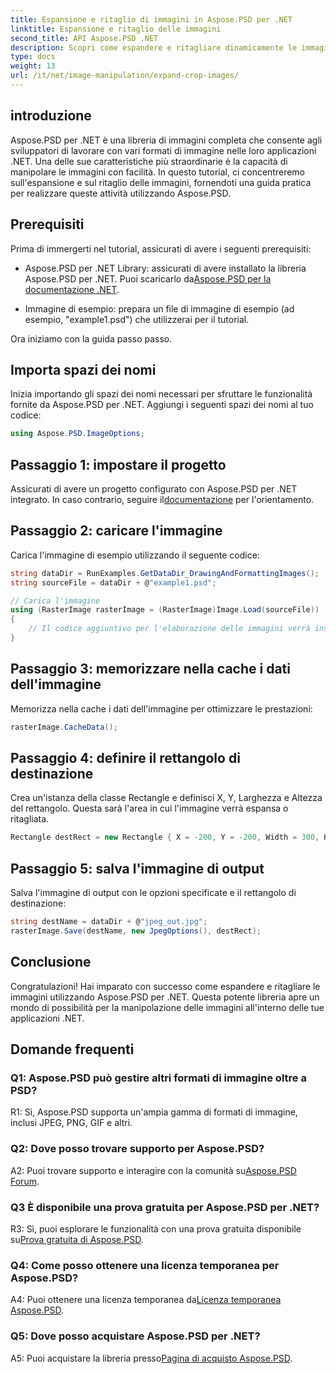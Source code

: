 ```yaml
---
title: Espansione e ritaglio di immagini in Aspose.PSD per .NET
linktitle: Espansione e ritaglio delle immagini
second_title: API Aspose.PSD .NET
description: Scopri come espandere e ritagliare dinamicamente le immagini utilizzando Aspose.PSD per .NET. Segui la nostra guida passo passo per una manipolazione perfetta delle immagini.
type: docs
weight: 13
url: /it/net/image-manipulation/expand-crop-images/
---
```

## introduzione

Aspose.PSD per .NET è una libreria di immagini completa che consente agli sviluppatori di lavorare con vari formati di immagine nelle loro applicazioni .NET. Una delle sue caratteristiche più straordinarie è la capacità di manipolare le immagini con facilità. In questo tutorial, ci concentreremo sull'espansione e sul ritaglio delle immagini, fornendoti una guida pratica per realizzare queste attività utilizzando Aspose.PSD.

## Prerequisiti

Prima di immergerti nel tutorial, assicurati di avere i seguenti prerequisiti:

-  Aspose.PSD per .NET Library: assicurati di avere installato la libreria Aspose.PSD per .NET. Puoi scaricarlo da[Aspose.PSD per la documentazione .NET](https://reference.aspose.com/psd/net/).

- Immagine di esempio: prepara un file di immagine di esempio (ad esempio, "example1.psd") che utilizzerai per il tutorial.

Ora iniziamo con la guida passo passo.

## Importa spazi dei nomi

Inizia importando gli spazi dei nomi necessari per sfruttare le funzionalità fornite da Aspose.PSD per .NET. Aggiungi i seguenti spazi dei nomi al tuo codice:

```csharp
using Aspose.PSD.ImageOptions;
```

## Passaggio 1: impostare il progetto

 Assicurati di avere un progetto configurato con Aspose.PSD per .NET integrato. In caso contrario, seguire il[documentazione](https://reference.aspose.com/psd/net/) per l'orientamento.

## Passaggio 2: caricare l'immagine

Carica l'immagine di esempio utilizzando il seguente codice:

```csharp
string dataDir = RunExamples.GetDataDir_DrawingAndFormattingImages();
string sourceFile = dataDir + @"example1.psd";

// Carica l'immagine
using (RasterImage rasterImage = (RasterImage)Image.Load(sourceFile))
{
    // Il codice aggiuntivo per l'elaborazione delle immagini verrà inserito qui
}
```

## Passaggio 3: memorizzare nella cache i dati dell'immagine

Memorizza nella cache i dati dell'immagine per ottimizzare le prestazioni:

```csharp
rasterImage.CacheData();
```

## Passaggio 4: definire il rettangolo di destinazione

Crea un'istanza della classe Rectangle e definisci X, Y, Larghezza e Altezza del rettangolo. Questa sarà l'area in cui l'immagine verrà espansa o ritagliata.

```csharp
Rectangle destRect = new Rectangle { X = -200, Y = -200, Width = 300, Height = 300 };
```

## Passaggio 5: salva l'immagine di output

Salva l'immagine di output con le opzioni specificate e il rettangolo di destinazione:

```csharp
string destName = dataDir + @"jpeg_out.jpg";
rasterImage.Save(destName, new JpegOptions(), destRect);
```

## Conclusione

Congratulazioni! Hai imparato con successo come espandere e ritagliare le immagini utilizzando Aspose.PSD per .NET. Questa potente libreria apre un mondo di possibilità per la manipolazione delle immagini all'interno delle tue applicazioni .NET.

## Domande frequenti

### Q1: Aspose.PSD può gestire altri formati di immagine oltre a PSD?

R1: Sì, Aspose.PSD supporta un'ampia gamma di formati di immagine, inclusi JPEG, PNG, GIF e altri.

### Q2: Dove posso trovare supporto per Aspose.PSD?

 A2: Puoi trovare supporto e interagire con la comunità su[Aspose.PSD Forum](https://forum.aspose.com/c/psd/34).

### Q3 È disponibile una prova gratuita per Aspose.PSD per .NET?

 R3: Sì, puoi esplorare le funzionalità con una prova gratuita disponibile su[Prova gratuita di Aspose.PSD](https://releases.aspose.com/).

### Q4: Come posso ottenere una licenza temporanea per Aspose.PSD?

 A4: Puoi ottenere una licenza temporanea da[Licenza temporanea Aspose.PSD](https://purchase.aspose.com/temporary-license/).

### Q5: Dove posso acquistare Aspose.PSD per .NET?

 A5: Puoi acquistare la libreria presso[Pagina di acquisto Aspose.PSD](https://purchase.aspose.com/buy).